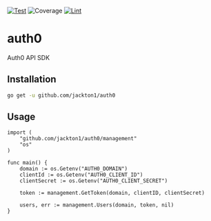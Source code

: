 [![Test](https://github.com/jackton1/auth0/actions/workflows/test.yml/badge.svg)](https://github.com/jackton1/auth0/actions/workflows/test.yml) 
![Coverage](https://img.shields.io/badge/Coverage-93.8%25-brightgreen)
[![Lint](https://github.com/jackton1/auth0/actions/workflows/lint.yml/badge.svg)](https://github.com/jackton1/auth0/actions/workflows/lint.yml)

# auth0
Auth0 API SDK 

## Installation

```bash
go get -u github.com/jackton1/auth0
```


## Usage

```golang
import (
    "github.com/jackton1/auth0/management"
    "os"
)

func main() {
    domain := os.Getenv("AUTH0_DOMAIN")
    clientId := os.Getenv("AUTH0_CLIENT_ID")
    clientSecret := os.Getenv("AUTH0_CLIENT_SECRET")

    token := management.GetToken(domain, clientID, clientSecret)

    users, err := management.Users(domain, token, nil)
}
```
